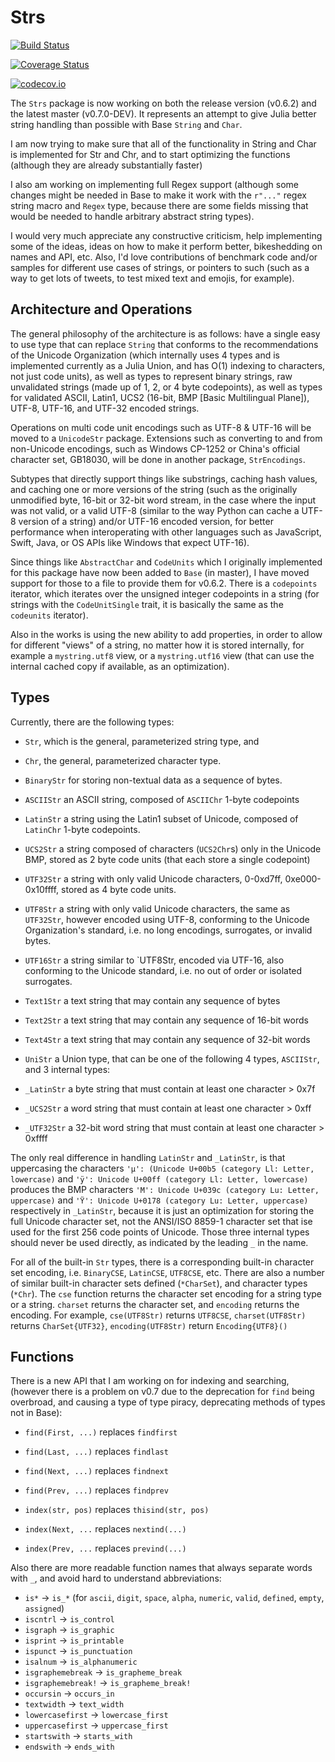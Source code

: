 # Strs

[![Build Status](https://travis-ci.org/JuliaString/Strs.jl.svg?branch=master)](https://travis-ci.org/JuliaString/Strs.jl)

[![Coverage Status](https://coveralls.io/repos/github/JuliaString/Strs.jl/badge.svg?branch=master)](https://coveralls.io/github/JuliaString/Strs.jl?branch=master)

[![codecov.io](http://codecov.io/github/JuliaString/Strs.jl/coverage.svg?branch=master)](http://codecov.io/github/JuliaString/Strs.jl?branch=master)

The `Strs` package is now working on both the release version (v0.6.2) and the latest master (v0.7.0-DEV).
It represents an attempt to give Julia better string handling than possible with Base `String` and `Char`.

I am now trying to make sure that all of the functionality in String and Char is implemented for
Str and Chr, and to start optimizing the functions (although they are already substantially faster)

I also am working on implementing full Regex support (although some changes might be needed in Base to make it work with the `r"..."` regex string macro and `Regex` type, because there are some fields missing that would be needed to handle arbitrary abstract string types).

I would very much appreciate any constructive criticism, help implementing some of the ideas, ideas on how to make it perform better, bikeshedding on names and API, etc.
Also, I'd love contributions of benchmark code and/or samples for different use cases of strings,
or pointers to such (such as a way to get lots of tweets, to test mixed text and emojis, for example).

## Architecture and Operations

The general philosophy of the architecture is as follows: have a single easy to use type that can replace `String` that conforms to the recommendations of the Unicode Organization (which internally uses 4 types and is implemented currently as a Julia Union, and has O(1) indexing to characters, not just code units), as well as types to represent binary strings, raw unvalidated strings (made up of 1, 2, or 4 byte codepoints), as well as types for validated ASCII, Latin1, UCS2 (16-bit, BMP [Basic Multilingual Plane]), UTF-8, UTF-16, and UTF-32 encoded strings.

Operations on multi code unit encodings such as UTF-8 & UTF-16 will be moved to a `UnicodeStr` package.
Extensions such as converting to and from non-Unicode encodings, such as Windows CP-1252 or China's official character set, GB18030,  will be done in another package, `StrEncodings`.

Subtypes that directly support things like substrings, caching hash values, and caching one or more versions of the string (such as the originally unmodified byte, 16-bit or 32-bit word stream, in the case where the input was not valid, or a valid UTF-8 (similar to the way Python can cache a UTF-8 version of a string) and/or UTF-16 encoded version, for better performance when interoperating with other languages such as JavaScript, Swift, Java, or OS APIs like Windows that expect UTF-16).

Since things like `AbstractChar` and `CodeUnits` which I originally implemented for this package have now been added to `Base` (in master), I have moved support for those to a file to provide them for v0.6.2.
There is a `codepoints` iterator, which iterates over the unsigned integer codepoints in a string
(for strings with the `CodeUnitSingle` trait, it is basically the same as the `codeunits`
iterator).

Also in the works is using the new ability to add properties, in order to allow for different "views" of a string, no matter how it is stored internally, for example a `mystring.utf8` view, or a `mystring.utf16` view (that can use the internal cached copy if available, as an optimization).


## Types
Currently, there are the following types:

* `Str`, which is the general, parameterized string type, and
* `Chr`, the general, parameterized character type.

* `BinaryStr` for storing non-textual data as a sequence of bytes.

* `ASCIIStr`   an ASCII string, composed of `ASCIIChr` 1-byte codepoints
* `LatinStr`   a string using the Latin1 subset of Unicode, composed of `LatinChr` 1-byte codepoints.
* `UCS2Str`    a string composed of characters (`UCS2Chr`s) only in the Unicode BMP, stored as 2 byte code units (that each store a single codepoint)
* `UTF32Str`   a string with only valid Unicode characters, 0-0xd7ff, 0xe000-0x10ffff, stored as 4 byte code units.

* `UTF8Str`    a string with only valid Unicode characters, the same as `UTF32Str`, however encoded using UTF-8, conforming to the Unicode Organization's standard, i.e. no long encodings, surrogates, or invalid bytes.
* `UTF16Str`   a string similar to `UTF8Str, encoded via UTF-16, also conforming to the Unicode standard, i.e. no out of order or isolated surrogates.

* `Text1Str`   a text string that may contain any sequence of bytes
* `Text2Str`   a text string that may contain any sequence of 16-bit words
* `Text4Str`   a text string that may contain any sequence of 32-bit words

* `UniStr`     a Union type, that can be one of the following 4 types, `ASCIIStr`, and 3 internal types:
* `_LatinStr`  a byte string that must contain at least one character > 0x7f
* `_UCS2Str`   a word string that must contain at least one character > 0xff
* `_UTF32Str`  a 32-bit word string that must contain at least one character > 0xffff

The only real difference in handling `LatinStr` and `_LatinStr`, is that uppercasing the characters `'µ': (Unicode U+00b5 (category Ll: Letter, lowercase)` and `'ÿ': Unicode U+00ff (category Ll: Letter, lowercase)` produces the BMP characters `'Μ': Unicode U+039c (category Lu: Letter, uppercase)` and `'Ÿ': Unicode U+0178 (category Lu: Letter, uppercase)` respectively in `_LatinStr`, because it is just an optimization for storing the full Unicode character set, not the ANSI/ISO 8859-1 character set that ise used for the first 256 code points of Unicode.
Those three internal types should never be used directly, as indicated by the leading `_` in the name.

For all of the built-in `Str` types, there is a corresponding built-in character set encoding, i.e. `BinaryCSE`, `LatinCSE`, `UTF8CSE`, etc.
There are also a number of similar built-in character sets defined (`*CharSet`), and character types (`*Chr`).
The `cse` function returns the character set encoding for a string type or a string.
`charset` returns the character set, and `encoding` returns the encoding.
For example, `cse(UTF8Str)` returns `UTF8CSE`, `charset(UTF8Str)` returns `CharSet{UTF32}`,
`encoding(UTF8Str)` return `Encoding{UTF8}()`

## Functions

There is a new API that I am working on for indexing and searching, (however there is a problem on v0.7 due to the deprecation for `find` being overbroad, and causing a type of type piracy, deprecating methods of types not in Base):

* `find(First, ...)` replaces `findfirst`
* `find(Last, ...)`  replaces `findlast`
* `find(Next, ...)`  replaces `findnext`
* `find(Prev, ...)`  replaces `findprev`

* `index(str, pos)`  replaces `thisind(str, pos)`
* `index(Next, ...`  replaces `nextind(...)`
* `index(Prev, ...`  replaces `prevind(...)`

Also there are more readable function names that always separate words with `_`, and avoid hard to understand abbreviations:

* `is*`              -> `is_*` (for `ascii`, `digit`, `space`, `alpha`, `numeric`, `valid`,
		                  `defined`, `empty`, `assigned`)
* `iscntrl`          -> `is_control`
* `isgraph`          -> `is_graphic`
* `isprint`          -> `is_printable`
* `ispunct`          -> `is_punctuation`
* `isalnum`          -> `is_alphanumeric`
* `isgraphemebreak`  -> `is_grapheme_break`
* `isgraphemebreak!` -> `is_grapheme_break!`
* `occursin`         -> `occurs_in`
* `textwidth`        -> `text_width`
* `lowercasefirst`   -> `lowercase_first`
* `uppercasefirst`   -> `uppercase_first`
* `startswith`       -> `starts_with`
* `endswith`         -> `ends_with`
